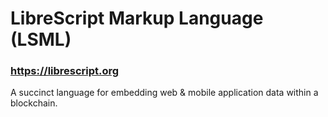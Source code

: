 # LibreScript Markup Language (LSML)

### https://librescript.org

A succinct language for embedding web & mobile application data within a blockchain.
